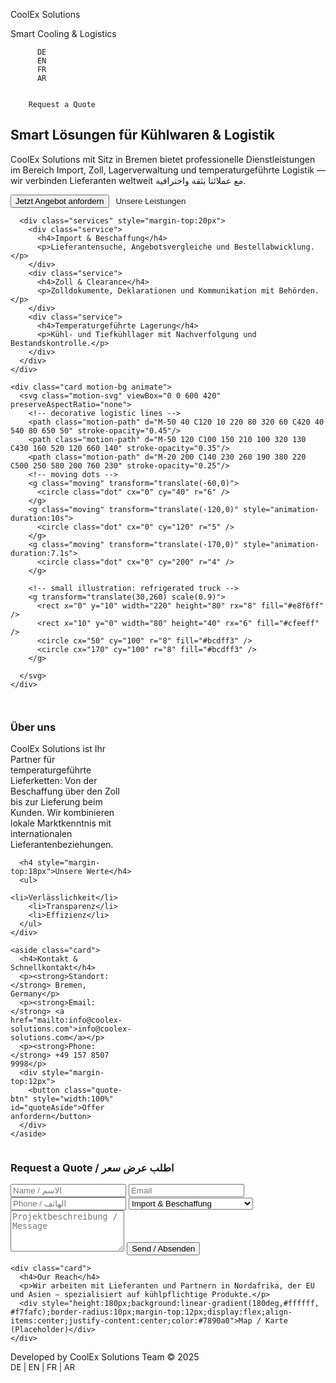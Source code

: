 



  
  
  
  


  

    
      

        
        
          
            
              
              
            
          
          
          
            
            
          
        
        

          
CoolEx Solutions

          
Smart Cooling & Logistics

        

      

      
        

          DE
          EN
          FR
          AR
        

        Request a Quote
      
    

<main>
  <section class="hero">
    <div class="hero-left">
      <h1 class="fade-up">Smart Lösungen für Kühlwaren & Logistik</h1>
      <p class="fade-up delay" style="max-width:640px">CoolEx Solutions mit Sitz in Bremen bietet professionelle Dienstleistungen im Bereich Import, Zoll, Lagerverwaltung und temperaturgeführte Logistik — wir verbinden Lieferanten weltweit مع عملائنا بثقة واحترافية.</p>
      <div class="hero-cta fade-up delay">
        <button class="quote-btn" id="quoteHero">Jetzt Angebot anfordern</button>
        <button class="quote-btn" style="background:transparent;color:var(--dark-blue);border:1px solid rgba(10,37,64,0.08)">Unsere Leistungen</button>
      </div>

      <div class="services" style="margin-top:20px">
        <div class="service">
          <h4>Import & Beschaffung</h4>
          <p>Lieferantensuche, Angebotsvergleiche und Bestellabwicklung.</p>
        </div>
        <div class="service">
          <h4>Zoll & Clearance</h4>
          <p>Zolldokumente, Deklarationen und Kommunikation mit Behörden.</p>
        </div>
        <div class="service">
          <h4>Temperaturgeführte Lagerung</h4>
          <p>Kühl- und Tiefkühllager mit Nachverfolgung und Bestandskontrolle.</p>
        </div>
      </div>
    </div>

    <div class="card motion-bg animate">
      <svg class="motion-svg" viewBox="0 0 600 420" preserveAspectRatio="none">
        <!-- decorative logistic lines -->
        <path class="motion-path" d="M-50 40 C120 10 220 80 320 60 C420 40 540 80 650 50" stroke-opacity="0.45"/>
        <path class="motion-path" d="M-50 120 C100 150 210 100 320 130 C430 160 520 120 660 140" stroke-opacity="0.35"/>
        <path class="motion-path" d="M-20 200 C140 230 260 190 380 220 C500 250 580 200 760 230" stroke-opacity="0.25"/>
        <!-- moving dots -->
        <g class="moving" transform="translate(-60,0)">
          <circle class="dot" cx="0" cy="40" r="6" />
        </g>
        <g class="moving" transform="translate(-120,0)" style="animation-duration:10s">
          <circle class="dot" cx="0" cy="120" r="5" />
        </g>
        <g class="moving" transform="translate(-170,0)" style="animation-duration:7.1s">
          <circle class="dot" cx="0" cy="200" r="4" />
        </g>

        <!-- small illustration: refrigerated truck -->
        <g transform="translate(30,260) scale(0.9)">
          <rect x="0" y="10" width="220" height="80" rx="8" fill="#e8f6ff" />
          <rect x="10" y="0" width="80" height="40" rx="6" fill="#cfeeff" />
          <circle cx="50" cy="100" r="8" fill="#bcdff3" />
          <circle cx="170" cy="100" r="8" fill="#bcdff3" />
        </g>

      </svg>
    </div>
  </section>

  <section style="margin-top:28px;display:grid;grid-template-columns:1fr 360px;gap:28px;align-items:start">
    <div class="card">
      <h3>Über uns</h3>
      <p>CoolEx Solutions ist Ihr Partner für temperaturgeführte Lieferketten: Von der Beschaffung über den Zoll bis zur Lieferung beim Kunden. Wir kombinieren lokale Marktkenntnis mit internationalen Lieferantenbeziehungen.</p>

      <h4 style="margin-top:18px">Unsere Werte</h4>
      <ul>
        <li>Verlässlichkeit</li>
        <li>Transparenz</li>
        <li>Effizienz</li>
      </ul>
    </div>

    <aside class="card">
      <h4>Kontakt & Schnellkontakt</h4>
      <p><strong>Standort:</strong> Bremen, Germany</p>
      <p><strong>Email:</strong> <a href="mailto:info@coolex-solutions.com">info@coolex-solutions.com</a></p>
      <p><strong>Phone:</strong> +49 157 8507 9998</p>
      <div style="margin-top:12px">
        <button class="quote-btn" style="width:100%" id="quoteAside">Offer anfordern</button>
      </div>
    </aside>
  </section>

  <section class="contact">
    <div class="card">
      <h3>Request a Quote / اطلب عرض سعر</h3>
      <form id="contactForm">
        <input type="text" id="name" placeholder="Name / الاسم" required />
        <input type="email" id="email" placeholder="Email" required />
        <input type="text" id="phone" placeholder="Phone / الهاتف" />
        <select id="service">
          <option value="import">Import & Beschaffung</option>
          <option value="customs">Zollabwicklung</option>
          <option value="storage">Temperaturgeführte Lagerung</option>
          <option value="transport">Transport & Logistik</option>
        </select>
        <textarea id="message" rows="4" placeholder="Projektbeschreibung / Message"></textarea>
        <button class="submit" type="submit">Send / Absenden</button>
      </form>
      <div id="formMsg" style="display:none;margin-top:10px;color:green">Ihre Nachricht wurde vorbereitet. Bitte prüfen Sie Ihr Email-Client.</div>
    </div>

    <div class="card">
      <h4>Our Reach</h4>
      <p>Wir arbeiten mit Lieferanten und Partnern in Nordafrika, der EU und Asien — spezialisiert auf kühlpflichtige Produkte.</p>
      <div style="height:180px;background:linear-gradient(180deg,#ffffff, #f7fafc);border-radius:10px;margin-top:12px;display:flex;align-items:center;justify-content:center;color:#7890a0">Map / Karte (Placeholder)</div>
    </div>
  </section>

</main>

<footer>
  <div>Developed by CoolEx Solutions Team © 2025</div>
  <div style="font-size:13px">DE | EN | FR | AR</div>
</footer>


  

  



